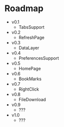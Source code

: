 # Roadmap #

  * v0.1
    * TabsSupport
  * v0.2
    * RefreshPage
  * v0.3
    * DataLayer
  * v0.4
    * PreferencesSupport
  * v0.5
    * HomePage
  * v0.6
    * BookMarks
  * v0.7
    * RightClick
  * v0.8
    * FileDownload
  * v0.9
    * ???
  * v1.0
    * ???